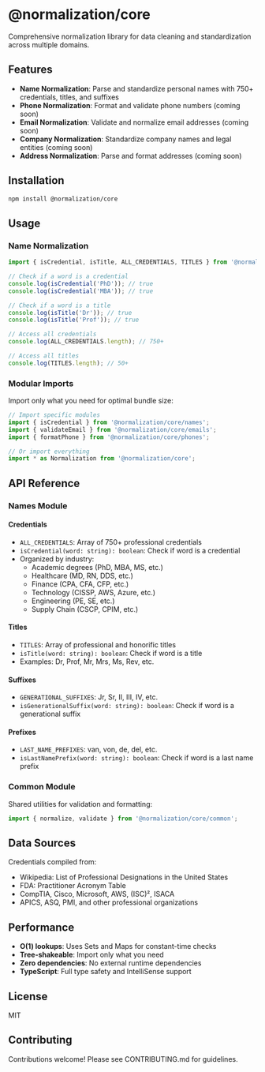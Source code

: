 # @normalization/core

Comprehensive normalization library for data cleaning and standardization across multiple domains.

## Features

- **Name Normalization**: Parse and standardize personal names with 750+ credentials, titles, and suffixes
- **Phone Normalization**: Format and validate phone numbers (coming soon)
- **Email Normalization**: Validate and normalize email addresses (coming soon)
- **Company Normalization**: Standardize company names and legal entities (coming soon)
- **Address Normalization**: Parse and format addresses (coming soon)

## Installation

```bash
npm install @normalization/core
```

## Usage

### Name Normalization

```typescript
import { isCredential, isTitle, ALL_CREDENTIALS, TITLES } from '@normalization/core/names';

// Check if a word is a credential
console.log(isCredential('PhD')); // true
console.log(isCredential('MBA')); // true

// Check if a word is a title
console.log(isTitle('Dr')); // true
console.log(isTitle('Prof')); // true

// Access all credentials
console.log(ALL_CREDENTIALS.length); // 750+

// Access all titles
console.log(TITLES.length); // 50+
```

### Modular Imports

Import only what you need for optimal bundle size:

```typescript
// Import specific modules
import { isCredential } from '@normalization/core/names';
import { validateEmail } from '@normalization/core/emails';
import { formatPhone } from '@normalization/core/phones';

// Or import everything
import * as Normalization from '@normalization/core';
```

## API Reference

### Names Module

#### Credentials
- `ALL_CREDENTIALS`: Array of 750+ professional credentials
- `isCredential(word: string): boolean`: Check if word is a credential
- Organized by industry:
  - Academic degrees (PhD, MBA, MS, etc.)
  - Healthcare (MD, RN, DDS, etc.)
  - Finance (CPA, CFA, CFP, etc.)
  - Technology (CISSP, AWS, Azure, etc.)
  - Engineering (PE, SE, etc.)
  - Supply Chain (CSCP, CPIM, etc.)

#### Titles
- `TITLES`: Array of professional and honorific titles
- `isTitle(word: string): boolean`: Check if word is a title
- Examples: Dr, Prof, Mr, Mrs, Ms, Rev, etc.

#### Suffixes
- `GENERATIONAL_SUFFIXES`: Jr, Sr, II, III, IV, etc.
- `isGenerationalSuffix(word: string): boolean`: Check if word is a generational suffix

#### Prefixes
- `LAST_NAME_PREFIXES`: van, von, de, del, etc.
- `isLastNamePrefix(word: string): boolean`: Check if word is a last name prefix

### Common Module

Shared utilities for validation and formatting:

```typescript
import { normalize, validate } from '@normalization/core/common';
```

## Data Sources

Credentials compiled from:
- Wikipedia: List of Professional Designations in the United States
- FDA: Practitioner Acronym Table
- CompTIA, Cisco, Microsoft, AWS, (ISC)², ISACA
- APICS, ASQ, PMI, and other professional organizations

## Performance

- **O(1) lookups**: Uses Sets and Maps for constant-time checks
- **Tree-shakeable**: Import only what you need
- **Zero dependencies**: No external runtime dependencies
- **TypeScript**: Full type safety and IntelliSense support

## License

MIT

## Contributing

Contributions welcome! Please see CONTRIBUTING.md for guidelines.
